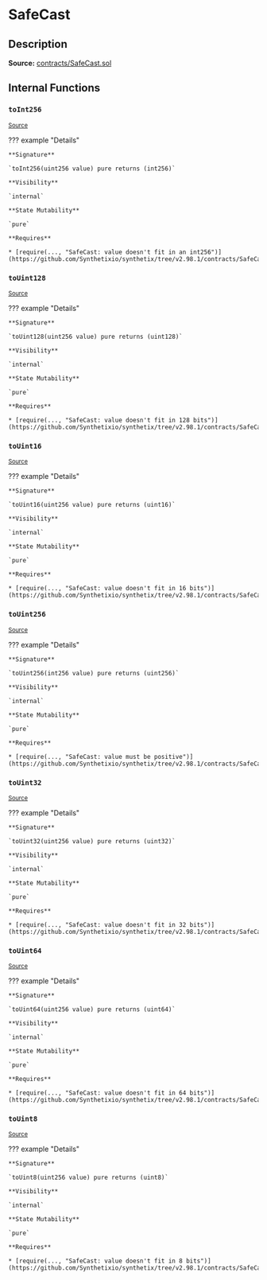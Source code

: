 # SafeCast

## Description

**Source:** [contracts/SafeCast.sol](https://github.com/Synthetixio/synthetix/tree/v2.98.1/contracts/SafeCast.sol)

## Internal Functions

### `toInt256`

<sub>[Source](https://github.com/Synthetixio/synthetix/tree/v2.98.1/contracts/SafeCast.sol#L115)</sub>

??? example "Details"

    **Signature**

    `toInt256(uint256 value) pure returns (int256)`

    **Visibility**

    `internal`

    **State Mutability**

    `pure`

    **Requires**

    * [require(..., "SafeCast: value doesn't fit in an int256")](https://github.com/Synthetixio/synthetix/tree/v2.98.1/contracts/SafeCast.sol#L116)

### `toUint128`

<sub>[Source](https://github.com/Synthetixio/synthetix/tree/v2.98.1/contracts/SafeCast.sol#L31)</sub>

??? example "Details"

    **Signature**

    `toUint128(uint256 value) pure returns (uint128)`

    **Visibility**

    `internal`

    **State Mutability**

    `pure`

    **Requires**

    * [require(..., "SafeCast: value doesn't fit in 128 bits")](https://github.com/Synthetixio/synthetix/tree/v2.98.1/contracts/SafeCast.sol#L32)

### `toUint16`

<sub>[Source](https://github.com/Synthetixio/synthetix/tree/v2.98.1/contracts/SafeCast.sol#L76)</sub>

??? example "Details"

    **Signature**

    `toUint16(uint256 value) pure returns (uint16)`

    **Visibility**

    `internal`

    **State Mutability**

    `pure`

    **Requires**

    * [require(..., "SafeCast: value doesn't fit in 16 bits")](https://github.com/Synthetixio/synthetix/tree/v2.98.1/contracts/SafeCast.sol#L77)

### `toUint256`

<sub>[Source](https://github.com/Synthetixio/synthetix/tree/v2.98.1/contracts/SafeCast.sol#L103)</sub>

??? example "Details"

    **Signature**

    `toUint256(int256 value) pure returns (uint256)`

    **Visibility**

    `internal`

    **State Mutability**

    `pure`

    **Requires**

    * [require(..., "SafeCast: value must be positive")](https://github.com/Synthetixio/synthetix/tree/v2.98.1/contracts/SafeCast.sol#L104)

### `toUint32`

<sub>[Source](https://github.com/Synthetixio/synthetix/tree/v2.98.1/contracts/SafeCast.sol#L61)</sub>

??? example "Details"

    **Signature**

    `toUint32(uint256 value) pure returns (uint32)`

    **Visibility**

    `internal`

    **State Mutability**

    `pure`

    **Requires**

    * [require(..., "SafeCast: value doesn't fit in 32 bits")](https://github.com/Synthetixio/synthetix/tree/v2.98.1/contracts/SafeCast.sol#L62)

### `toUint64`

<sub>[Source](https://github.com/Synthetixio/synthetix/tree/v2.98.1/contracts/SafeCast.sol#L46)</sub>

??? example "Details"

    **Signature**

    `toUint64(uint256 value) pure returns (uint64)`

    **Visibility**

    `internal`

    **State Mutability**

    `pure`

    **Requires**

    * [require(..., "SafeCast: value doesn't fit in 64 bits")](https://github.com/Synthetixio/synthetix/tree/v2.98.1/contracts/SafeCast.sol#L47)

### `toUint8`

<sub>[Source](https://github.com/Synthetixio/synthetix/tree/v2.98.1/contracts/SafeCast.sol#L91)</sub>

??? example "Details"

    **Signature**

    `toUint8(uint256 value) pure returns (uint8)`

    **Visibility**

    `internal`

    **State Mutability**

    `pure`

    **Requires**

    * [require(..., "SafeCast: value doesn't fit in 8 bits")](https://github.com/Synthetixio/synthetix/tree/v2.98.1/contracts/SafeCast.sol#L92)
